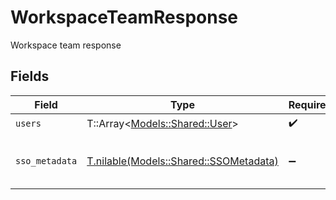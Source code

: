 # WorkspaceTeamResponse

Workspace team response


## Fields

| Field                                                                        | Type                                                                         | Required                                                                     | Description                                                                  |
| ---------------------------------------------------------------------------- | ---------------------------------------------------------------------------- | ---------------------------------------------------------------------------- | ---------------------------------------------------------------------------- |
| `users`                                                                      | T::Array<[Models::Shared::User](../../models/shared/user.md)>                | :heavy_check_mark:                                                           | N/A                                                                          |
| `sso_metadata`                                                               | [T.nilable(Models::Shared::SSOMetadata)](../../models/shared/ssometadata.md) | :heavy_minus_sign:                                                           | SSO metadata for a workspace                                                 |